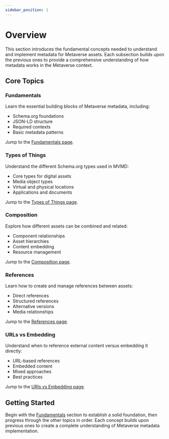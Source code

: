 ```yaml
---
sidebar_position: 1
---
```


# Overview
This section introduces the fundamental concepts needed to understand and implement metadata for Metaverse assets. Each subsection builds upon the previous ones to provide a comprehensive understanding of how metadata works in the Metaverse context.

## Core Topics

### Fundamentals
Learn the essential building blocks of Metaverse metadata, including:
- Schema.org foundations
- JSON-LD structure
- Required contexts
- Basic metadata patterns

Jump to the [Fundamentals page](/concepts/fundamentals.md).

### Types of Things
Understand the different Schema.org types used in MVMD:
- Core types for digital assets
- Media object types
- Virtual and physical locations
- Applications and documents

Jump to the [Types of Things page](/concepts/types-of-things.md).

### Composition
Explore how different assets can be combined and related:
- Component relationships
- Asset hierarchies
- Content embedding
- Resource management

Jump to the [Composition page](/concepts/composition.md).

### References
Learn how to create and manage references between assets:
- Direct references
- Structured references
- Alternative versions
- Media relationships

Jump to the [References page](/concepts/references.md).

### URLs vs Embedding
Understand when to reference external content versus embedding it directly:
- URL-based references
- Embedded content
- Mixed approaches
- Best practices

Jump to the [URIs vs Embedding page](/concepts/uris-vs-embedding.md).

## Getting Started

Begin with the [Fundamentals](./fundamentals.md) section to establish a solid foundation, then progress through the other topics in order. Each concept builds upon previous ones to create a complete understanding of Metaverse metadata implementation.
